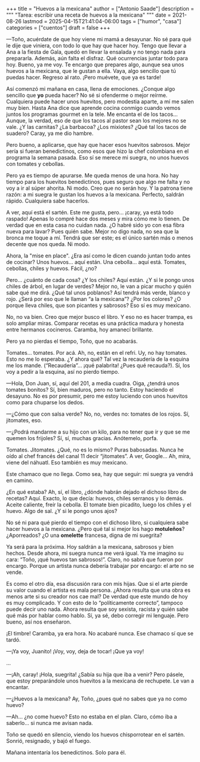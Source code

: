 +++
title = "Huevos a la mexicana"
author = ["Antonio Saade"]
description = """
  "Tarea: escribir una receta de huevos a la mexicana"
  """
date = 2021-08-26
lastmod = 2025-04-15T21:41:04-06:00
tags = ["humor", "casa"]
categories = ["cuentos"]
draft = false
+++

—Toño, acuérdate de que hoy viene mi mamá a desayunar. No sé para qué le dije que viniera, con todo lo que hay que hacer hoy. Tengo que llevar a Ana a la fiesta de Gala, quedó en llevar la ensalada y no tengo nada para prepararla. Además, aún falta el disfraz. Qué ocurrencias juntar todo para hoy. Bueno, ya me voy. Te encargo que prepares algo, aunque sea unos huevos a la mexicana, que le gustan a ella. Vaya, algo sencillo que tú puedas hacer. Regreso al rato. ¡Pero muévete, que ya es tarde!

Así comenzó mi mañana en casa, llena de emociones. ¿Conque algo sencillo que **yo** pueda hacer? No sé si ofenderme o mejor reírme. Cualquiera puede hacer unos huevitos, pero modestia aparte, a mí me salen muy bien. Hasta Ana dice que aprende cocina conmigo cuando vemos juntos los programas gourmet en la tele. Me encanta el de los tacos… Aunque, la verdad, eso de que los tacos al pastor sean los mejores no se vale. ¿Y las carnitas? ¿La barbacoa? ¿Los mixiotes? ¿Qué tal los tacos de suadero? Caray, ya me dio hambre.

Pero bueno, a aplicarse, que hay que hacer esos huevitos sabrosos. Mejor sería si fueran benedictinos, como esos que hizo la chef colombiana en el programa la semana pasada. Eso sí se merece mi suegra, no unos huevos con tomates y cebollas.

Pero ya es tiempo de apurarse. Me queda menos de una hora. No hay tiempo para los huevitos benedictinos, pues seguro que algo me falta y no voy a ir al súper ahorita. Ni modo. Creo que no serán hoy. Y la patrona tiene razón: a mi suegra le gustan los huevos a la mexicana. Perfecto, saldrán rápido. Cualquiera sabe hacerlos.

A ver, aquí está el sartén. Este me gusta, pero… ¡caray, ya está todo raspado! Apenas lo compré hace dos meses y mira cómo me lo tienen. De verdad que en esta casa no cuidan nada. ¿O habré sido yo con esa fibra nueva para lavar? Pues quién sabe. Mejor no digo nada, no sea que la bronca me toque a mí. Tendrá que ser este; es el único sartén más o menos decente que nos queda. Ni modo.

Ahora, la "mise en place". ¿Era así como le dicen cuando juntan todo antes de cocinar? Unos huevos… aquí están. Una cebolla… aquí está. Tomates, cebollas, chiles y huevos. Fácil, ¿no?

Pero… ¿cuánto de cada cosa? ¿Y los chiles? Aquí están. ¿Y si le pongo unos chiles de árbol, en lugar de verdes? Mejor no, le van a picar mucho y quién sabe qué me dirá. ¿Qué tal unos poblanos? Así tendrá más verde, blanco y rojo. ¿Será por eso que le llaman “a la mexicana”? ¿Por los colores? ¿O porque lleva chiles, que son picantes y sabrosos? Eso sí es muy mexicano.

No, no va bien. Creo que mejor busco el libro. Y eso no es hacer trampa, es solo ampliar miras. Comparar recetas es una práctica madura y honesta entre hermanos cocineros. Caramba, hoy amanecí brillante.

Pero ya no pierdas el tiempo, Toño, que no acabarás.

Tomates… tomates. Por acá. Ah, no, están en el refri. Uy, no hay tomates. Esto no me lo esperaba. ¿Y ahora qué? Tal vez la recaudería de la esquina me los mande. (“Recaudería”… ¡qué palabrita! ¿Pues qué recauda?). Sí, los voy a pedir a la esquina, así no pierdo tiempo.

—Hola, Don Juan, sí, aquí del 201, a media cuadra. Oiga, ¿tendrá unos tomates bonitos? Sí, bien maduros, pero no tanto. Estoy haciendo el desayuno. No es por presumir, pero me estoy luciendo con unos huevitos como para chuparse los dedos.

—¿Cómo que con salsa verde? No, no, verdes no: tomates de los rojos. Sí, jitomates, eso.

—¿Podrá mandarme a su hijo con un kilo, para no tener que ir y que se me quemen los frijoles? Sí, sí, muchas gracias. Anótemelo, porfa.

Tomates. Jitomates. ¿Qué, no es lo mismo? Puras babosadas. Nunca he oído al chef francés del canal 11 decir “jitomates”. A ver, Google… Ah, mira, viene del náhuatl. Eso también es muy mexicano.

Este chamaco que no llega. Como sea, hay que seguir: mi suegra ya vendrá en camino.

¿En qué estaba? Ah, sí, el libro, ¿dónde habrán dejado el dichoso libro de recetas? Aquí. Exacto, lo que decía: huevos, chiles serranos y lo demás. Aceite caliente, freír la cebolla. El tomate bien picadito, luego los chiles y el huevo. Algo de sal. ¿Y si le pongo unos ajos?

No sé ni para qué pierdo el tiempo con el dichoso libro, si cualquiera sabe hacer huevos a la mexicana. ¿Pero qué tal si mejor los hago **motuleños**? ¿Aporreados? ¿O una **omelette** francesa, digna de mi suegrita?

Ya será para la próxima. Hoy saldrán a la mexicana, sabrosos y bien hechos. Desde ahora, mi suegra nunca me verá igual. Ya me imagino su cara: “Toño, ¡qué huevos tan sabrosos!”. Claro, no sabrá que fueron por encargo. Porque un artista nunca debería trabajar por encargo: el arte no se vende.

Es como el otro día, esa discusión rara con mis hijas. Que si el arte pierde su valor cuando el artista es mala persona. ¿Ahora resulta que una obra es menos arte si su creador nos cae mal? De verdad que este mundo de hoy es muy complicado. Y con esto de lo “políticamente correcto”, tampoco puede decir uno nada. Ahora resulta que soy sexista, racista y quién sabe qué más por hablar como hablo. Sí, ya sé, debo corregir mi lenguaje. Pero bueno, así nos enseñaron.

¡El timbre! Caramba, ya era hora. No acabaré nunca. Ese chamaco sí que se tardó.

—¡Ya voy, Juanito! ¡Voy, voy, deja de tocar! ¡Que ya voy!

…

—¡Ah, caray! ¡Hola, suegrita! ¿Sabía su hija que iba a venir? Pero pásele, que estoy preparándole unos huevitos a la mexicana de rechupete. Le van a encantar.

—¿Huevos a la mexicana? Ay, Toño, ¿pues qué no sabes que ya no como huevo?

—Ah… ¿no come huevo? Esto no estaba en el plan. Claro, cómo iba a saberlo… si nunca me avisan nada.

Toño se quedó en silencio, viendo los huevos chisporrotear en el sartén. Sonrió, resignado, y bajó el fuego.

Mañana intentaría los benedictinos. Solo para él.
